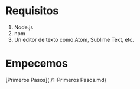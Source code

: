 # Requisitos

1. Node.js
2. npm
3. Un editor de texto como Atom, Sublime Text, etc.

# Empecemos

[Primeros Pasos](./1-Primeros Pasos.md)

